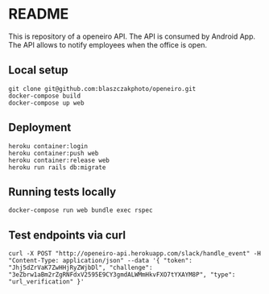 # README

This is repository of a openeiro API. The API is consumed by Android App. 
The API allows to notify employees when the office is open.

## Local setup
```
git clone git@github.com:blaszczakphoto/openeiro.git
docker-compose build
docker-compose up web
```

## Deployment
```
heroku container:login
heroku container:push web
heroku container:release web
heroku run rails db:migrate
```

## Running tests locally
```
docker-compose run web bundle exec rspec
```

## Test endpoints via curl
```
curl -X POST "http://openeiro-api.herokuapp.com/slack/handle_event" -H "Content-Type: application/json" --data '{ "token": "Jhj5dZrVaK7ZwHHjRyZWjbDl", "challenge": "3eZbrw1aBm2rZgRNFdxV2595E9CY3gmdALWMmHkvFXO7tYXAYM8P", "type": "url_verification" }'
```
